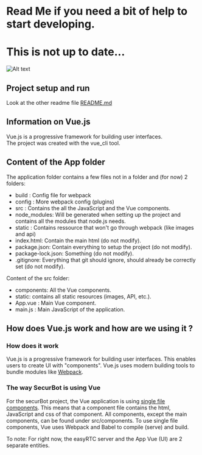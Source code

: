 # Read Me if you need a bit of help to start developing.
# This is not up to date...
![Alt text](src/static/logo.png)

## Project setup and run
Look at the other readme file [README.md](README.md)

## Information on Vue.js

Vue.js is a progressive framework for building user interfaces.     
The project was created with the vue_cli tool.    

## Content of the App folder
The application folder contains a few files not in a folder and (for now) 2 folders:   

  * build : Config file for webpack   
  * config : More webpack config (plugins)   
  * src : Contains the all the JavaScript and the Vue components.   
  * node_modules: Will be generated when setting up the project and contains all the modules that node.js needs.   
  * static : Contains ressource that won't go through webpack (like images and api)   
  * index.html: Contain the main html (do not modify).   
  * package.json: Contain everything to setup the project (do not modify).   
  * package-lock.json: Something (do not modify).   
  * .gitignore: Everything that git should ignore, should already be correctly set (do not modify).  

Content of the src folder:   

  * components: All the Vue components.   
  * static: contains all static resources (images, API, etc.).   
  * App.vue : Main Vue component.   
  * main.js : Main JavaScript of the application.   


## How does Vue.js work and how are we using it ?
### How does it work
Vue.js is a progressive framework for building user interfaces.
This enables users to create UI with "components". Vue.js uses modern building tools to bundle modules like [Webpack](https://webpack.js.org/).

### The way SecurBot is using Vue
For the securBot project, the Vue application is using [single file components](https://vuejs.org/v2/guide/single-file-components.html). This means that a component file contains the html, JavaScript and css of that component. All components, except the main components, can be found under src/components. To use single file components, Vue uses Webpack and Babel to compile (serve) and build.   
   
To note: For right now, the easyRTC server and the App Vue (UI) are 2 separate entities.


